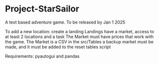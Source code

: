 # Project-StarSailor
A text based adventure game.
To be released by Jan 1 2025

To add a new location:
 create a landing
   Landings have a market, access to at least 2 locations and a task
   The Market must have prices that work with the game.
   The Market is a CSV in the src/Tables
     a backup market must be made, and it must be added to the reset tables script
  



Requirements:
pyautogui and
pandas



